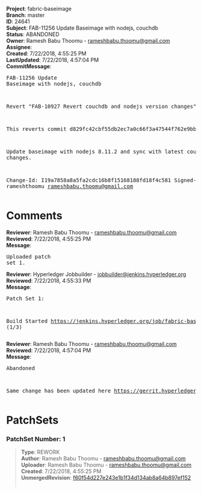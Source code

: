 <strong>Project</strong>: fabric-baseimage<br><strong>Branch</strong>: master<br><strong>ID</strong>: 24641<br><strong>Subject</strong>: FAB-11256 Update Baseimage with nodejs, couchdb<br><strong>Status</strong>: ABANDONED<br><strong>Owner</strong>: Ramesh Babu Thoomu - rameshbabu.thoomu@gmail.com<br><strong>Assignee</strong>:<br><strong>Created</strong>: 7/22/2018, 4:55:25 PM<br><strong>LastUpdated</strong>: 7/22/2018, 4:57:04 PM<br><strong>CommitMessage</strong>:<br><pre>FAB-11256 Update Baseimage with nodejs, couchdb

Revert "FAB-10927 Revert couchdb and nodejs version changes"

This reverts commit d829fc42cbf55db2ec7a0c66f3a47544f762e9bb.

Update baseimage with nodejs 8.11.2 and sync with latest couchdb
changes.

Change-Id: I19a7858a8a5fa2cdc16b8f15168188fd18f4c581
Signed-off-by: rameshthoomu <rameshbabu.thoomu@gmail.com>
</pre><h1>Comments</h1><strong>Reviewer</strong>: Ramesh Babu Thoomu - rameshbabu.thoomu@gmail.com<br><strong>Reviewed</strong>: 7/22/2018, 4:55:25 PM<br><strong>Message</strong>: <pre>Uploaded patch set 1.</pre><strong>Reviewer</strong>: Hyperledger Jobbuilder - jobbuilder@jenkins.hyperledger.org<br><strong>Reviewed</strong>: 7/22/2018, 4:55:33 PM<br><strong>Message</strong>: <pre>Patch Set 1:

Build Started https://jenkins.hyperledger.org/job/fabric-baseimage-verify-docker-s390x/197/ (1/3)</pre><strong>Reviewer</strong>: Ramesh Babu Thoomu - rameshbabu.thoomu@gmail.com<br><strong>Reviewed</strong>: 7/22/2018, 4:57:04 PM<br><strong>Message</strong>: <pre>Abandoned

Same change has been updated here https://gerrit.hyperledger.org/r/#/c/24427/</pre><h1>PatchSets</h1><h3>PatchSet Number: 1</h3><blockquote><strong>Type</strong>: REWORK<br><strong>Author</strong>: Ramesh Babu Thoomu - rameshbabu.thoomu@gmail.com<br><strong>Uploader</strong>: Ramesh Babu Thoomu - rameshbabu.thoomu@gmail.com<br><strong>Created</strong>: 7/22/2018, 4:55:25 PM<br><strong>UnmergedRevision</strong>: [f60f54d227e243e1b1f34d134ab8a64b897ef152](https://github.com/hyperledger-gerrit-archive/fabric-baseimage/commit/f60f54d227e243e1b1f34d134ab8a64b897ef152)<br><br></blockquote>